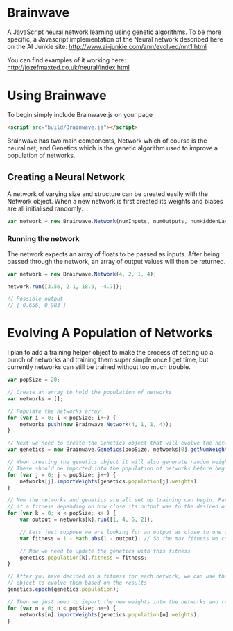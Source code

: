 Brainwave
=========

A JavaScript neural network learning using genetic algorithms. To be more specific, a Javascript implementation of the Neural network described here on the AI Junkie site: http://www.ai-junkie.com/ann/evolved/nnt1.html

You can find examples of it working here: http://jozefmaxted.co.uk/neural/index.html

Using Brainwave
===============

To begin simply include Brainwave.js on your page

```html
<script src="build/Brainwave.js"></script>
```

Brainwave has two main components, Network which of course is the neural net, and Genetics which is the genetic algorithm used to improve a population of networks.

## Creating a Neural Network

A network of varying size and structure can be created easily with the Network object. When a new network is first created its weights and biases are all initialised randomly.

```javascript
var network = new Brainwave.Network(numInputs, numOutputs, numHiddenLayers, numNeuronsPerHiddenLayer);
```

### Running the network
The network expects an array of floats to be passed as inputs. After being passed through the network, an array of output values will then be returned.

```javascript
var network = new Brainwave.Network(4, 2, 1, 4);

network.run([3.56, 2.1, 18.9, -4.7]);

// Possible output
// [ 0.656, 0.983 ]
```

# Evolving A Population of Networks

I plan to add a training helper object to make the process of setting up a bunch of networks and training them super simple once I get time, but currently networks can still be trained without too much trouble.

```javascript
var popSize = 20;

// Create an array to hold the population of networks
var networks = [];

// Populate the networks array
for (var i = 0; i < popSize; i++) {
    networks.push(new Brainwave.Network(4, 1, 1, 4));
}

// Next we need to create the Genetics object that will evolve the networks for us
var genetics = new Brainwave.Genetics(popSize, networks[0].getNumWeights());

// When creating the genetics object it will also generate random weights an baises for the networks
// These should be imported into the population of networks before beginning any training
for (var j = 0; j < popSize; j++) {
    networks[j].importWeights(genetics.population[j].weights);
}

// Now the networks and genetics are all set up training can begin. Pass each network an input and issue
// it a fitness depending on how close its output was to the desired output
for (var k = 0; k < popSize; k++) {
    var output = networks[k].run([1, 4, 6, 2]);

    // Lets just suppose we are looking for an output as close to one as possible
    var fitness = 1 - Math.abs(1 - output); // So the max fitness we can have here is 1

    // Now we need to update the genetics with this fitness
    genetics.population[k].fitness = fitness;
}

// After you have decided on a fitness for each network, we can use the genetics
// object to evolve them based on the results
genetics.epoch(genetics.population);

// Then we just need to import the new weights into the networks and repeat again and again
for (var n = 0; n < popSize; n++) {
    networks[n].importWeights(genetics.population[n].weights);
}

```

